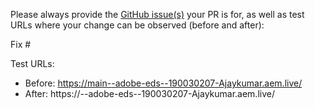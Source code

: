 Please always provide the [GitHub issue(s)](../issues) your PR is for, as well as test URLs where your change can be observed (before and after):

Fix #<gh-issue-id>

Test URLs:
- Before: https://main--adobe-eds--190030207-Ajaykumar.aem.live/
- After: https://<branch>--adobe-eds--190030207-Ajaykumar.aem.live/
